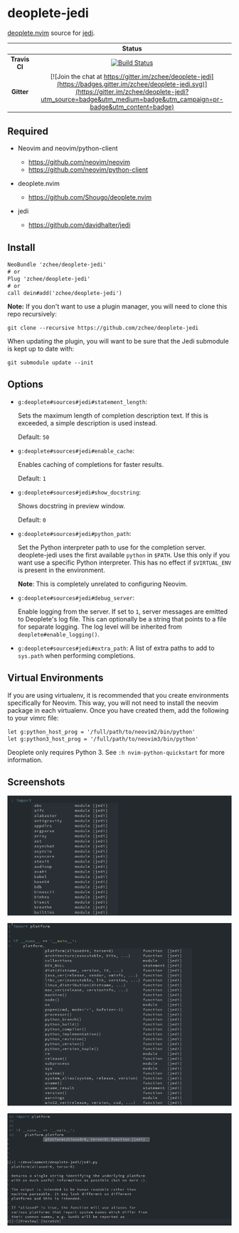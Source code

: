 # deoplete-jedi


[deoplete.nvim](https://github.com/Shougo/deoplete.nvim) source for [jedi](https://github.com/davidhalter/jedi).

|| **Status** |
|:---:|:---:|
| **Travis CI** |[![Build Status](https://travis-ci.org/zchee/deoplete-jedi.svg?branch=master)](https://travis-ci.org/zchee/deoplete-jedi)|
| **Gitter** |[![Join the chat at https://gitter.im/zchee/deoplete-jedi](https://badges.gitter.im/zchee/deoplete-jedi.svg)](https://gitter.im/zchee/deoplete-jedi?utm_source=badge&utm_medium=badge&utm_campaign=pr-badge&utm_content=badge)|


## Required

- Neovim and neovim/python-client
  - https://github.com/neovim/neovim
  - https://github.com/neovim/python-client

- deoplete.nvim
  - https://github.com/Shougo/deoplete.nvim

- jedi
  - https://github.com/davidhalter/jedi


## Install

```vim
NeoBundle 'zchee/deoplete-jedi'
# or
Plug 'zchee/deoplete-jedi'
# or
call dein#add('zchee/deoplete-jedi')

```

**Note:** If you don't want to use a plugin manager, you will need to clone
this repo recursively:

```
git clone --recursive https://github.com/zchee/deoplete-jedi
```

When updating the plugin, you will want to be sure that the Jedi submodule is
kept up to date with:

```
git submodule update --init
```


## Options

- `g:deoplete#sources#jedi#statement_length`:

  Sets the maximum length of completion description text.  If this is exceeded,
  a simple description is used instead.

  Default: `50`

- `g:deoplete#sources#jedi#enable_cache`:

  Enables caching of completions for faster results.

  Default: `1`

- `g:deoplete#sources#jedi#show_docstring`:

  Shows docstring in preview window.

  Default: `0`

- `g:deoplete#sources#jedi#python_path`:

  Set the Python interpreter path to use for the completion server.
  deoplete-jedi uses the first available `python` in `$PATH`. Use this
  only if you want use a specific Python interpreter. This has no effect if `$VIRTUAL_ENV`
  is present in the environment.

  **Note**: This is completely unrelated to configuring Neovim.

- `g:deoplete#sources#jedi#debug_server`:

  Enable logging from the server. If set to `1`, server messages are emitted to Deoplete's log file.
  This can optionally be a string that points to a file for separate logging.
  The log level will be inherited from `deoplete#enable_logging()`.

- `g:deoplete#sources#jedi#extra_path`:
  A list of extra paths to add to `sys.path` when performing completions.


## Virtual Environments

If you are using virtualenv, it is recommended that you create environments
specifically for Neovim.  This way, you will not need to install the neovim
package in each virtualenv.  Once you have created them, add the following to
your vimrc file:

```vim
let g:python_host_prog = '/full/path/to/neovim2/bin/python'
let g:python3_host_prog = '/full/path/to/neovim3/bin/python'
```

Deoplete only requires Python 3.  See `:h nvim-python-quickstart` for more
information.

## Screenshots

![alt text](.screenshots/module_import.png "Import Of Modules")

![alt text](.screenshots/function_completion.png "Function Completion")

![alt text](.screenshots/docstring_preview.png "Docstring Preview")
